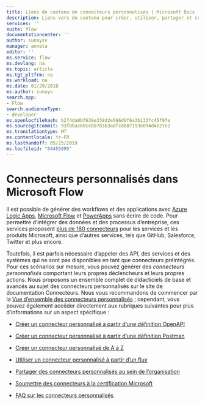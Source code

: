 ```yaml
---
title: Liens de contenu de connecteurs personnalisés | Microsoft Docs
description: Liens vers du contenu pour créer, utiliser, partager et certifier des connecteurs personnalisés.
services: ''
suite: flow
documentationcenter: ''
author: sunaysv
manager: anneta
editor: ''
ms.service: flow
ms.devlang: na
ms.topic: article
ms.tgt_pltfrm: na
ms.workload: na
ms.date: 01/29/2018
ms.author: sunayv
search.app:
- Flow
search.audienceType:
- developer
ms.openlocfilehash: b274da0bf638e338d2e566d9f6a3b133fc45f9fe
ms.sourcegitcommit: 93f8bac60cebb783b3a8fc8887193e094d4e27e2
ms.translationtype: MT
ms.contentlocale: fr-FR
ms.lasthandoff: 05/25/2019
ms.locfileid: "64455895"
---
```

# <a name="custom-connectors-in-microsoft-flow"></a>Connecteurs personnalisés dans Microsoft Flow

Il est possible de générer des workflows et des applications avec [Azure Logic Apps](https://azure.microsoft.com/services/logic-apps), [Microsoft Flow](https://flow.microsoft.com) et [PowerApps](https://powerapps.microsoft.com) sans écrire de code. Pour permettre d’intégrer des données et des processus d’entreprise, ces services proposent [plus de 180 connecteurs](https://docs.microsoft.com/connectors/) pour les services et les produits Microsoft, ainsi que d’autres services, tels que GitHub, Salesforce, Twitter et plus encore. 

Toutefois, il est parfois nécessaire d’appeler des API, des services et des systèmes qui ne sont pas disponibles en tant que connecteurs préintégrés. Pour ces scénarios sur mesure, vous pouvez générer des *connecteurs personnalisés* comportant leurs propres déclencheurs et leurs propres actions. Nous proposons un ensemble complet de didacticiels de base et avancés au sujet des connecteurs personnalisés sur le site de documentation Connecteurs. Nous vous recommandons de commencer par la [Vue d’ensemble des connecteurs personnalisés](https://docs.microsoft.com/connectors/custom-connectors/) ; cependant, vous pouvez également accéder directement aux rubriques suivantes pour plus d’informations sur un aspect spécifique :

* [Créer un connecteur personnalisé à partir d’une définition OpenAPI](https://docs.microsoft.com/connectors/custom-connectors/define-openapi-definition)

* [Créer un connecteur personnalisé à partir d’une définition Postman](https://docs.microsoft.com/connectors/custom-connectors/define-postman-collection)

* [Créer un connecteur personnalisé de A à Z](https://docs.microsoft.com/connectors/custom-connectors/define-blank)

* [Utiliser un connecteur personnalisé à partir d’un flux](https://docs.microsoft.com/connectors/custom-connectors/use-custom-connector-flow)

* [Partager des connecteurs personnalisés au sein de l’organisation](https://docs.microsoft.com/connectors/custom-connectors/share)

* [Soumettre des connecteurs à la certification Microsoft](https://docs.microsoft.com/connectors/custom-connectors/submit-certification)

* [FAQ sur les connecteurs personnalisés](https://docs.microsoft.com/connectors/custom-connectors/faq)
